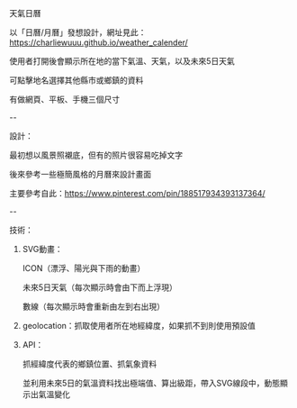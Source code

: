 天氣日曆

以「日曆/月曆」發想設計，網址見此：https://charliewuuu.github.io/weather_calender/

使用者打開後會顯示所在地的當下氣溫、天氣，以及未來5日天氣

可點擊地名選擇其他縣市或鄉鎮的資料

有做網頁、平板、手機三個尺寸

--

設計：

最初想以風景照襯底，但有的照片很容易吃掉文字

後來參考一些極簡風格的月曆來設計畫面

主要參考自此：https://www.pinterest.com/pin/188517934393137364/

--

技術：

1. SVG動畫：

    ICON（漂浮、陽光與下雨的動畫）

    未來5日天氣（每次顯示時會由下而上浮現）

    數線（每次顯示時會重新由左到右出現）

2. geolocation：抓取使用者所在地經緯度，如果抓不到則使用預設值

3. API：

    抓經緯度代表的鄉鎮位置、抓氣象資料

    並利用未來5日的氣溫資料找出極端值、算出級距，帶入SVG線段中，動態顯示出氣溫變化

